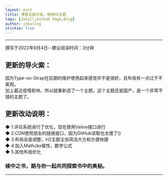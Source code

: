 ```yaml
---
layout: post
title: 博客全面升级，使用H2主题
tags: [Jekyll,Github Page,Blog]
author: jdsaling
stickie: true
---
```


---
撰写于2022年9月4日--建议阅读时间：3分钟


## 更新的导火索：
因为Type-on-Strap在后期的维护使用起来感觉并不是很好，且布局有一点过于不美观。  
加上最近疫情影响，所以就重新选了一个主题。这个主题还是国产，是一个非常不错的主题了。

## 更新改动说明：
◆ 1.评论系统进行了优化，现在使用Valine接口进行  
◆ 2.CDN使用朋友的链接接口，因为GitHub读取也太慢了()  
◆ 3.布局全面调整，H2主题主张简洁大方和方便快捷  
◆ 4.加入MathJax属性，数学公式  
◆ 5.其他布局优化  

### 绫中之书，期与你一起共同探索书中的奥秘。
---